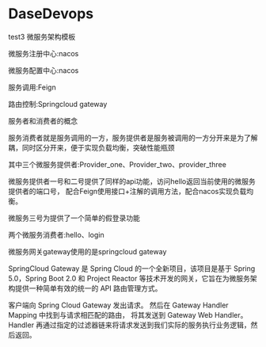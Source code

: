 # DaseDevops
test3
微服务架构模板

微服务注册中心:nacos

微服务配置中心:nacos

服务调用:Feign

路由控制:Springcloud gateway

服务者和消费者的概念

服务消费者就是服务调用的一方，服务提供者是服务被调用的一方分开来是为了解耦，同时区分开来，便于实现负载均衡，突破性能瓶颈

其中三个微服务提供者:Provider_one、Provider_two、provider_three

微服务提供者一号和二号提供了同样的api功能，访问hello返回当前使用的微服务提供者的端口号，
配合Feign使用接口+注解的调用方法，配合nacos实现负载均衡。

微服务三号为提供了一个简单的假登录功能

两个微服务消费者:hello、login


微服务网关gateway使用的是springcloud gateway

SpringCloud Gateway 是 Spring Cloud 的一个全新项目，该项目是基于 Spring 5.0，Spring Boot 2.0 和 Project Reactor 等技术开发的网关，它旨在为微服务架构提供一种简单有效的统一的 API 路由管理方式。

客户端向 Spring Cloud Gateway 发出请求。
然后在 Gateway Handler Mapping 中找到与请求相匹配的路由，
将其发送到 Gateway Web Handler。Handler 再通过指定的过滤器链来将请求发送到我们实际的服务执行业务逻辑，然后返回。






